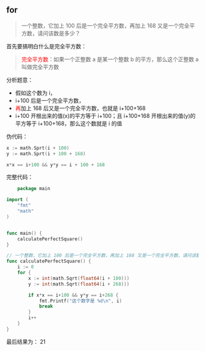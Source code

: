 ## for

> 一个整数，它加上 100 后是一个完全平方数，再加上 168 又是一个完全平方数，请问该数是多少？

首先要搞明白什么是完全平方数：

> <font color="red">完全平方数</font>：如果一个正整数 a 是某一个整数 b 的平方，那么这个正整数 a 叫做完全平方数

分析题意：

- 假如这个数为 i，
- i+100 后是一个完全平方数，
- <font color="red">再</font>加上 168 后又是一个完全平方数，也就是 i+100+168
- i+100 开根出来的值(x)的平方等于 i+100；且 i+100+168 开根出来的值(y)的平方等于 i+100+168，那么这个数就是 i 的值

伪代码：

```go
x := math.Sprt(i + 100)
y := math.Sprt(i + 100 + 168)

x*x == i+100 && y*y == i + 100 + 168
```

完整代码：

```go
    package main

import (
	"fmt"
	"math"
)


func main() {
	calculatePerfectSquare()
}

// 一个整数，它加上 100 后是一个完全平方数，再加上 168 又是一个完全平方数，请问该数是多少？
func calculatePerfectSquare() {
	i := 0
	for {
		x := int(math.Sqrt(float64(i + 100)))
		y := int(math.Sqrt(float64(i + 268)))

		if x*x == i+100 && y*y == i+268 {
			fmt.Printf("这个数字是 %d\n", i)
			break
		}
		i++
	}
}

```

最后结果为： 21